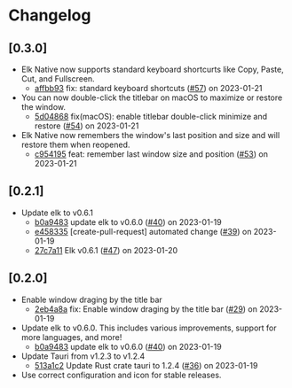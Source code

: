 # Changelog

## \[0.3.0]

- Elk Native now supports standard keyboard shortcurts like Copy, Paste, Cut, and Fullscreen.
  - [affbb93](https://github.com/elk-zone/elk-native/commit/affbb93bd2edcd34f01b909bfff323086b670e17) fix: standard keyboard shortcuts ([#57](https://github.com/elk-zone/elk-native/pull/57)) on 2023-01-21
- You can now double-click the titlebar on macOS to maximize or restore the window.
  - [5d04868](https://github.com/elk-zone/elk-native/commit/5d04868620f2e24ffd38533ef2e4bbcddc939351) fix(macOS): enable titlebar double-click minimize and restore ([#54](https://github.com/elk-zone/elk-native/pull/54)) on 2023-01-21
- Elk Native now remembers the window's last position and size and will restore them when reopened.
  - [c954195](https://github.com/elk-zone/elk-native/commit/c9541952c5674bdf247749d4d02750c4ff57fdb7) feat: remember last window size and position ([#53](https://github.com/elk-zone/elk-native/pull/53)) on 2023-01-21

## \[0.2.1]

- Update elk to v0.6.1
  - [b0a9483](https://github.com/elk-zone/elk-native/commit/b0a9483afaaf789147ab77d2571e4f276ac291f8) update elk to v0.6.0 ([#40](https://github.com/elk-zone/elk-native/pull/40)) on 2023-01-19
  - [e458335](https://github.com/elk-zone/elk-native/commit/e4583357c1274338069184e7d1e4ebea76f4f3f5) \[create-pull-request] automated change ([#39](https://github.com/elk-zone/elk-native/pull/39)) on 2023-01-19
  - [27c7a11](https://github.com/elk-zone/elk-native/commit/27c7a11e019062838630de8d81dbe07fd3964a78) Elk v0.6.1 ([#47](https://github.com/elk-zone/elk-native/pull/47)) on 2023-01-20

## \[0.2.0]

- Enable window draging by the title bar
  - [2eb4a8a](https://github.com/elk-zone/elk-native/commit/2eb4a8ae77fb5c76808ea0f8d2bdaaab81efa924) fix: Enable window draging by the title bar ([#29](https://github.com/elk-zone/elk-native/pull/29)) on 2023-01-19
- Update elk to v0.6.0. This includes various improvements, support for more languages, and more!
  - [b0a9483](https://github.com/elk-zone/elk-native/commit/b0a9483afaaf789147ab77d2571e4f276ac291f8) update elk to v0.6.0 ([#40](https://github.com/elk-zone/elk-native/pull/40)) on 2023-01-19
- Update Tauri from v1.2.3 to v1.2.4
  - [513a1c2](https://github.com/elk-zone/elk-native/commit/513a1c2808941b20edc6d1b220ed15a9682eb389) Update Rust crate tauri to 1.2.4 ([#36](https://github.com/elk-zone/elk-native/pull/36)) on 2023-01-19
- Use correct configuration and icon for stable releases.
  - [b5e5446](https://github.com/elk-zone/elk-native/commit/b5e544655c798405827babcf8aecf7e3d0ddc03e) fix: use correct configuration for stable releases ([#38](https://github.com/elk-zone/elk-native/pull/38)) on 2023-01-19

## \[0.1.1]

- Fixed opening links in the browser
  - [068037a](https://github.com/elk-zone/elk-native/commit/068037a4913e56619435c11fd1a791e525742b78) fix: Fixed opening links in the browser ([#25](https://github.com/elk-zone/elk-native/pull/25)) on 2023-01-17

## \[0.1.0]

- Initial release of Elk Native for macOS, Windows and Linux. Please note that Elk Native is still considered experimental! Beware of dragons 🐉
  - [066494c](https://github.com/elk-zone/elk-native/commit/066494c88312552848aa1c6ce82f8a9639d36c53) Create initial-release.md on 2023-01-17
